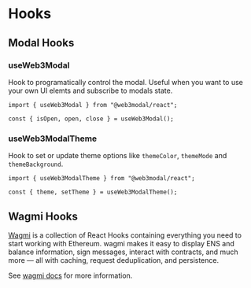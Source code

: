 # Hooks

## Modal Hooks

### useWeb3Modal

Hook to programatically control the modal. Useful when you want to use your own UI elemts and subscribe to modals state.

```tsx
import { useWeb3Modal } from "@web3modal/react";

const { isOpen, open, close } = useWeb3Modal();
```

### useWeb3ModalTheme

Hook to set or update theme options like `themeColor`, `themeMode` and `themeBackground`.

```tsx
import { useWeb3ModalTheme } from "@web3modal/react";

const { theme, setTheme } = useWeb3ModalTheme();
```

## Wagmi Hooks

[Wagmi](https://wagmi.sh/react/getting-started) is a collection of React Hooks containing everything you need to start working with Ethereum. wagmi makes it easy to display ENS and balance information, sign messages, interact with contracts, and much more — all with caching, request deduplication, and persistence.

See [wagmi docs](https://wagmi.sh/react/getting-started) for more information.
